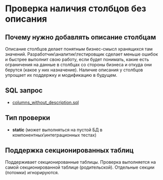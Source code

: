 # Проверка наличия столбцов без описания

## Почему нужно добавлять описание столбцам

Описание столбцов делает понятным бизнес-смысл хранящихся там значений.
Разработчик\аналитик\тестировщик сделает меньше ошибок и быстрее выполнит свою работу,
если будет понимать, какие есть ограничения на данные в столбцах со стороны бизнеса и откуда они берутся (какое у них назначение).
Наличие описания у столбцов упрощает их поддержку и модификацию в будущем.

## SQL запрос

- [columns_without_description.sql](https://github.com/mfvanek/pg-index-health-sql/blob/master/sql/columns_without_description.sql)

## Тип проверки

- **static** (может выполняться на пустой БД в компонентных\интеграционных тестах)

## Поддержка секционированных таблиц

Поддерживает секционированные таблицы.
Проверка выполняется на самой секционированной таблице (родительской). Отдельные секции (потомки) игнорируются.
